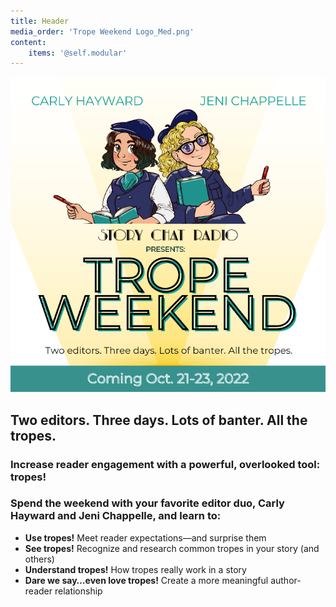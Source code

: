 ```yaml
---
title: Header
media_order: 'Trope Weekend Logo_Med.png'
content:
    items: '@self.modular'
---
```


![Story Chat Radio Presents: Trope Weekend.Two editors. Three days. Lots of banter. All the tropes. Coming Oct 21-23, 2022](Trope%20Weekend%20Logo_Med.png)

## Two editors. Three days. Lots of banter. All the tropes.

### Increase reader engagement with a powerful, overlooked tool: tropes!

### Spend the weekend with your favorite editor duo, Carly Hayward and Jeni Chappelle, and learn to: 
* **Use tropes!** Meet reader expectations—and surprise them
* **See tropes!** Recognize and research common tropes in your story (and others)
* **Understand tropes!** How tropes really work in a story
* **Dare we say…even love tropes!** Create a more meaningful author-reader relationship
